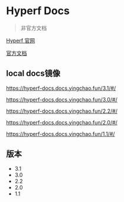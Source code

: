 # Hyperf Docs

> 非官方文档

[Hyperf 官网](https://www.hyperf.io)

[官方文档](https://hyperf.wiki)

## local docs镜像 

https://hyperf-docs.docs.yingchao.fun/3.1/#/

https://hyperf-docs.docs.yingchao.fun/3.0/#/

https://hyperf-docs.docs.yingchao.fun/2.2/#/

https://hyperf-docs.docs.yingchao.fun/2.0/#/

https://hyperf-docs.docs.yingchao.fun/1.1/#/
## 版本
* 3.1
* 3.0
* 2.2
* 2.0
* 1.1
